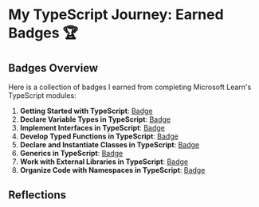 # My TypeScript Journey: Earned Badges 🏆

## Badges Overview

Here is a collection of badges I earned from completing Microsoft Learn's TypeScript modules:

1. **Getting Started with TypeScript**: [Badge](https://learn.microsoft.com/api/achievements/share/en-us/IuriiFilippov-6461/UY5WFYF3?sharingId=D8DD03EDD719F3FD)
2. **Declare Variable Types in TypeScript**: [Badge](https://learn.microsoft.com/api/achievements/share/en-us/IuriiFilippov-6461/3RLXZEYH?sharingId=D8DD03EDD719F3FD)
3. **Implement Interfaces in TypeScript**: [Badge](https://learn.microsoft.com/api/achievements/share/en-us/IuriiFilippov-6461/QTAJS7VE?sharingId=D8DD03EDD719F3FD)
4. **Develop Typed Functions in TypeScript**: [Badge](https://learn.microsoft.com/api/achievements/share/en-us/IuriiFilippov-6461/J9EW58AT?sharingId=D8DD03EDD719F3FD)
5. **Declare and Instantiate Classes in TypeScript**: [Badge](https://learn.microsoft.com/api/achievements/share/en-us/IuriiFilippov-6461/J9EW2DAT?sharingId=D8DD03EDD719F3FD)
6. **Generics in TypeScript**: [Badge](https://learn.microsoft.com/api/achievements/share/en-us/IuriiFilippov-6461/APWTVFP7?sharingId=D8DD03EDD719F3FD)
7. **Work with External Libraries in TypeScript**: [Badge](https://learn.microsoft.com/api/achievements/share/en-us/IuriiFilippov-6461/N294K8YF?sharingId=D8DD03EDD719F3FD)
8. **Organize Code with Namespaces in TypeScript**: [Badge](https://learn.microsoft.com/api/achievements/share/en-us/IuriiFilippov-6461/2BXLCTYV?sharingId=D8DD03EDD719F3FD)

## Reflections
